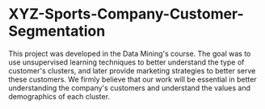 # XYZ-Sports-Company-Customer-Segmentation
This project was developed in the Data Mining's course. The goal was to use unsupervised learning techniques to better understand the type of customer's clusters, and later provide marketing strategies to better serve these customers. We firmly believe that our work will be essential in better understanding the company's customers and understand the values and demographics of each cluster.

